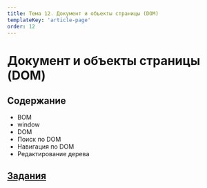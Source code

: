 ```yaml
---
title: Тема 12. Документ и объекты страницы (DOM)
templateKey: 'article-page'
order: 12
---
```

# Документ и объекты страницы (DOM)

## Содержание

-   <gatsby-link to="/externals/topic12_DOM-BOM/dom#bom">BOM</gatsby-link>
-   <gatsby-link to="/externals/topic12_DOM-BOM/dom#window">window</gatsby-link>
-   <gatsby-link to="/externals/topic12_DOM-BOM/dom#dom">DOM</gatsby-link>
-   <gatsby-link to="/externals/topic12_DOM-BOM/dom#поиск-по-dom">Поиск по DOM</gatsby-link>
-   <gatsby-link to="/externals/topic12_DOM-BOM/dom#навигация-по-dom">Навигация по DOM</gatsby-link>
-   <gatsby-link to="/externals/topic12_DOM-BOM/dom#редактирование-дерева">Редактирование дерева</gatsby-link>

## [Задания](https://github.com/WebPurple/external-courses/tree/master/src/ex12_js_dom)
